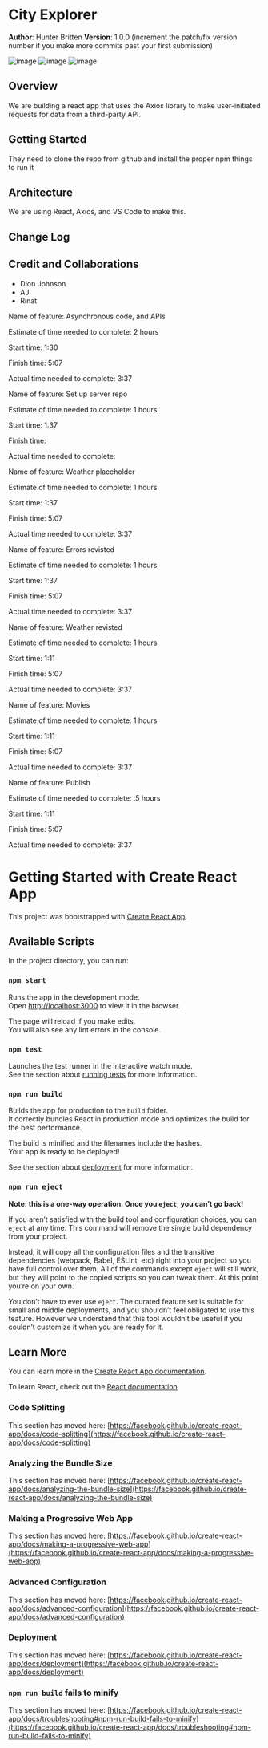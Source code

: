 # City Explorer
**Author**: Hunter Britten
**Version**: 1.0.0 (increment the patch/fix version number if you make more commits past your first submission)

![image](WRRC.PNG)
![image](wrrc2.PNG)
![image](WRRC3.PNG)
## Overview
<!-- Provide a high level overview of what this application is and why you are building it, beyond the fact that it's an assignment for this class. (i.e. What's your problem domain?) -->

We are building a react app that uses the Axios library to make user-initiated requests for data from a third-party API.

## Getting Started
<!-- What are the steps that a user must take in order to build this app on their own machine and get it running? -->

They need to clone the repo from github and install the proper npm things to run it

## Architecture
<!-- Provide a detailed description of the application design. What technologies (languages, libraries, etc) you're using, and any other relevant design information. -->

We are using React, Axios, and VS Code to make this.

## Change Log
<!-- Use this area to document the iterative changes made to your application as each feature is successfully implemented. Use time stamps. Here's an example:

01-01-2001 4:59pm - Application now has a fully-functional express server, with a GET route for the location resource. -->



## Credit and Collaborations
<!-- Give credit (and a link) to other people or resources that helped you build this application. -->
- Dion Johnson
- AJ
- Rinat

<!-- Notes on time --> 
Name of feature: Asynchronous code, and APIs

Estimate of time needed to complete: 2 hours

Start time: 1:30

Finish time: 5:07

Actual time needed to complete: 3:37

Name of feature: Set up server repo

Estimate of time needed to complete: 1 hours

Start time: 1:37

Finish time: 

Actual time needed to complete: 

Name of feature: Weather placeholder

Estimate of time needed to complete: 1 hours

Start time: 1:37

Finish time: 5:07

Actual time needed to complete: 3:37

Name of feature: Errors revisted

Estimate of time needed to complete: 1 hours

Start time: 1:37

Finish time: 5:07

Actual time needed to complete: 3:37

Name of feature: Weather revisted

Estimate of time needed to complete: 1 hours

Start time: 1:11

Finish time: 5:07

Actual time needed to complete: 3:37

Name of feature: Movies

Estimate of time needed to complete: 1 hours

Start time: 1:11

Finish time: 5:07

Actual time needed to complete: 3:37

Name of feature: Publish

Estimate of time needed to complete: .5 hours

Start time: 1:11

Finish time: 5:07

Actual time needed to complete: 3:37


# Getting Started with Create React App

This project was bootstrapped with [Create React App](https://github.com/facebook/create-react-app).

## Available Scripts

In the project directory, you can run:

### `npm start`

Runs the app in the development mode.\
Open [http://localhost:3000](http://localhost:3000) to view it in the browser.

The page will reload if you make edits.\
You will also see any lint errors in the console.

### `npm test`

Launches the test runner in the interactive watch mode.\
See the section about [running tests](https://facebook.github.io/create-react-app/docs/running-tests) for more information.

### `npm run build`

Builds the app for production to the `build` folder.\
It correctly bundles React in production mode and optimizes the build for the best performance.

The build is minified and the filenames include the hashes.\
Your app is ready to be deployed!

See the section about [deployment](https://facebook.github.io/create-react-app/docs/deployment) for more information.

### `npm run eject`

**Note: this is a one-way operation. Once you `eject`, you can’t go back!**

If you aren’t satisfied with the build tool and configuration choices, you can `eject` at any time. This command will remove the single build dependency from your project.

Instead, it will copy all the configuration files and the transitive dependencies (webpack, Babel, ESLint, etc) right into your project so you have full control over them. All of the commands except `eject` will still work, but they will point to the copied scripts so you can tweak them. At this point you’re on your own.

You don’t have to ever use `eject`. The curated feature set is suitable for small and middle deployments, and you shouldn’t feel obligated to use this feature. However we understand that this tool wouldn’t be useful if you couldn’t customize it when you are ready for it.

## Learn More

You can learn more in the [Create React App documentation](https://facebook.github.io/create-react-app/docs/getting-started).

To learn React, check out the [React documentation](https://reactjs.org/).

### Code Splitting

This section has moved here: [https://facebook.github.io/create-react-app/docs/code-splitting](https://facebook.github.io/create-react-app/docs/code-splitting)

### Analyzing the Bundle Size

This section has moved here: [https://facebook.github.io/create-react-app/docs/analyzing-the-bundle-size](https://facebook.github.io/create-react-app/docs/analyzing-the-bundle-size)

### Making a Progressive Web App

This section has moved here: [https://facebook.github.io/create-react-app/docs/making-a-progressive-web-app](https://facebook.github.io/create-react-app/docs/making-a-progressive-web-app)

### Advanced Configuration

This section has moved here: [https://facebook.github.io/create-react-app/docs/advanced-configuration](https://facebook.github.io/create-react-app/docs/advanced-configuration)

### Deployment

This section has moved here: [https://facebook.github.io/create-react-app/docs/deployment](https://facebook.github.io/create-react-app/docs/deployment)

### `npm run build` fails to minify

This section has moved here: [https://facebook.github.io/create-react-app/docs/troubleshooting#npm-run-build-fails-to-minify](https://facebook.github.io/create-react-app/docs/troubleshooting#npm-run-build-fails-to-minify)
